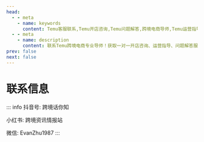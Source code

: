 ```yaml
---
head:
  - - meta
    - name: keywords
      content: Temu客服联系,Temu开店咨询,Temu问题解答,跨境电商导师,Temu运营指导,Temu技术支持,Temu合作咨询,跨境电商培训,Temu账号问题,Temu店铺优化
  - - meta
    - name: description
      content: 联系Temu跨境电商专业导师！获取一对一开店咨询、运营指导、问题解答服务。抖音号「跨境话你知」、小红书「跨境资讯情报站」、微信EvanZhu1987，为您提供专业的Temu跨境电商技术支持和解惑服务。
prev: false
next: false
---
```


# 联系信息

::: info
抖音号: 跨境话你知

小红书: 跨境资讯情报站

微信: EvanZhu1987
:::

